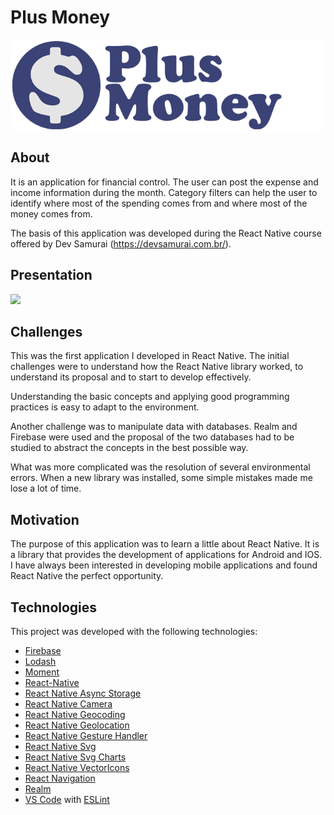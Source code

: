 # Plus Money

![](https://github.com/mayronreis/plusmoney/blob/master/src/assets/gitReadme/logotext.png)
  
## About 
It is an application for financial control. The user can post the expense and income information during the month.
Category filters can help the user to identify where most of the spending comes from and where most of the money comes from.

The basis of this application was developed during the React Native course offered by Dev Samurai (https://devsamurai.com.br/).

## Presentation
![](https://github.com/mayronreis/plusmoney/blob/master/src/assets/gitReadme/application%20screens.png)

## Challenges
This was the first application I developed in React Native. The initial challenges were to understand how the React Native library worked, to understand its proposal and to start to develop effectively.

Understanding the basic concepts and applying good programming practices is easy to adapt to the environment.

Another challenge was to manipulate data with databases. Realm and Firebase were used and the proposal of the two databases had to be studied to abstract the concepts in the best possible way.

What was more complicated was the resolution of several environmental errors. When a new library was installed, some simple mistakes made me lose a lot of time.

## Motivation

The purpose of this application was to learn a little about React Native. It is a library that provides the development of applications for Android and IOS. I have always been interested in developing mobile applications and found React Native the perfect opportunity.

## Technologies
This project was developed with the following technologies:
-  [Firebase](https://rnfirebase.io/)
-  [Lodash](https://lodash.com/)
-  [Moment](https://momentjs.com/)
-  [React-Native](https://facebook.github.io/react-native/)
-  [React Native Async Storage](https://github.com/react-native-community/async-storage)
-  [React Native Camera](https://react-native-community.github.io/react-native-camera/)
-  [React Native Geocoding](https://github.com/marlove/react-native-geocoding)
-  [React Native Geolocation](https://github.com/react-native-community/react-native-geolocation)
-  [React Native Gesture Handler](https://kmagiera.github.io/react-native-gesture-handler/)
-  [React Native Svg](https://github.com/react-native-community/react-native-svg)
-  [React Native Svg Charts](https://github.com/JesperLekland/react-native-svg-charts)
-  [React Native VectorIcons](https://github.com/oblador/react-native-vector-icons)
-  [React Navigation](https://reactnavigation.org/)
-  [Realm](https://realm.io/blog/introducing-realm-react-native/)
-  [VS Code](https://code.visualstudio.com/) with [ESLint](https://marketplace.visualstudio.com/items?itemName=dbaeumer.vscode-eslint)

